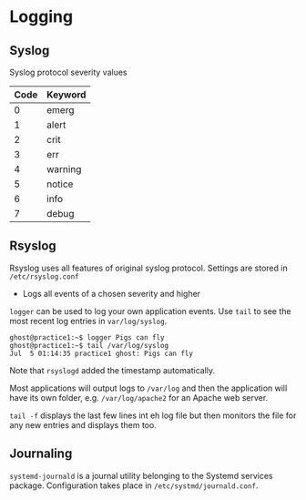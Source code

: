 # Logging

## Syslog

Syslog protocol severity values

|Code |Keyword 
--- | --- 
|0|emerg
|1|alert
|2|crit
|3|err
|4|warning
|5|notice
|6|info
|7|debug

## Rsyslog

Rsyslog uses all features of original syslog protocol. Settings are stored in `/etc/rsyslog.conf`
- Logs all events of a chosen severity and higher

`logger` can be used to log your own application events. Use `tail` to see the most recent log entries in `var/log/syslog`.

```
ghost@practice1:~$ logger Pigs can fly
ghost@practice1:~$ tail /var/log/syslog
Jul  5 01:14:35 practice1 ghost: Pigs can fly
```
Note that `rsyslogd` added the timestamp automatically.

Most applications will output logs to `/var/log` and then the application will have its own folder, e.g. `/var/log/apache2` for an Apache web server.

`tail -f` displays the last few lines int eh log file but then monitors the file for any new entries and displays them too.

## Journaling

`systemd-journald` is a journal utility belonging to the Systemd services package. Configuration takes place in `/etc/systmd/journald.conf`.
